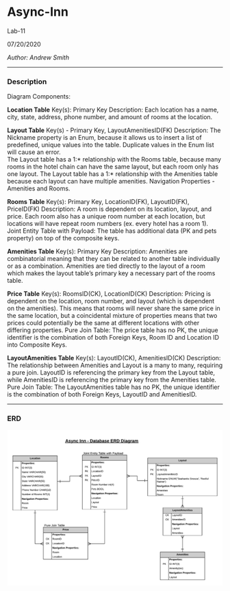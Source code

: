 # Async-Inn

Lab-11

07/20/2020

*Author: Andrew Smith*

---

### Description 

Diagram Components:

**Location Table**
Key(s):  Primary Key
Description: Each location has a name, city, state, address, phone number, and amount of rooms at the location.

**Layout Table**
Key(s) - Primary Key, LayoutAmenitiesID(FK)
Description:
The Nickname property is an Enum, because it allows us to insert a list of predefined, unique values into the table. Duplicate values in the Enum list will cause an error.  
The Layout table has a 1:* relationship with the Rooms table, because many rooms in the hotel chain can have the same layout, but each room only has one layout. 
The Layout table has a 1:* relationship with the Amenities table because each layout can have multiple amenities.
Navigation Properties - Amenities and Rooms. 

**Rooms Table**
Key(s): Primary Key, LocationID(FK), LayoutID(FK), PriceID(FK)
Description: A room is dependent on its location, layout, and price. Each room also has a unique room number at each location, but locations will have repeat room numbers (ex. every hotel has a room 1).
Joint Entity Table with Payload: The table has additional data (PK and pets property) on top of the composite keys. 

**Amenities Table**
Key(s): Primary Key
Description: Amenities are combinatorial meaning that they can be related to another table individually or as a combination. Amenities are tied directly to the layout of a room which makes the layout table’s primary key a necessary part of the rooms table.

**Price Table**
Key(s): RoomsID(CK), LocationID(CK)
Description: Pricing is dependent on the location, room number, and layout (which is dependent on the amenities). This means that rooms will never share the same price in the same location, but a coincidental mixture of properties means that two prices could potentially be the same at different locations with other differing properties.
Pure Join Table: The price table has no PK, the unique identifier is the combination of both Foreign Keys, Room ID and Location ID into Composite Keys. 

**LayoutAmenities Table**
Key(s): LayoutID(CK), AmenitiesID(CK)
Description: The relationship between Amenities and Layout is a many to many, requiring a pure join. LayoutID is referencing the primary key from the Layout table, while AmenitiesID is referencing the primary key from the Amenities table.
Pure Join Table: The LayoutAmenities table has no PK, the unique identifier is the combination of both Foreign Keys, LayoutID and AmenitiesID.

---

### ERD

![ERD](ERD.png)